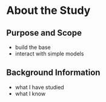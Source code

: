 # About the Study

## Purpose and Scope

- build the base
- interact with simple models

## Background Information

- what I have studied
- what I know


